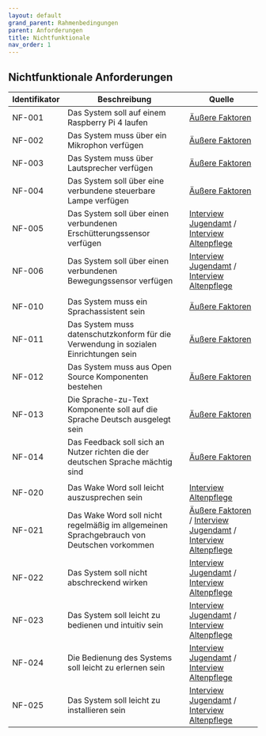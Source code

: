 ```yaml
---
layout: default
grand_parent: Rahmenbedingungen
parent: Anforderungen
title: Nichtfunktionale
nav_order: 1
---
```


## Nichtfunktionale Anforderungen  

| Identifikator | Beschreibung                                                                                                                        | Quelle                                                                                                           |
| ------------- | ----------------------------------------------------------------------------------------------------------------------------------- | ---------------------------------------------------------------------------------------------------------------- |
| NF-001        | Das System soll auf einem Raspberry Pi 4 laufen                                                                               | [Äußere Faktoren](/pages/rahmenbedingung/aeusssereFaktoren)                                                                                                            |
| NF-002        | Das System muss über ein Mikrophon verfügen                                                                                         | [Äußere Faktoren](/pages/rahmenbedingung/aeusssereFaktoren)                                                                                                            |
| NF-003        | Das System muss über Lautsprecher verfügen                                                                                          | [Äußere Faktoren](/pages/rahmenbedingung/aeusssereFaktoren)                                                                                                            |
| NF-004        | Das System soll über eine verbundene steuerbare Lampe verfügen                                                                      | [Äußere Faktoren](/pages/rahmenbedingung/aeusssereFaktoren)                                                                                                            |
| NF-005        | Das System soll über einen verbundenen Erschütterungssensor verfügen                                                                  | [Interview Jugendamt](/pages/vorbereitung/interviews/jugendamt)  / [Interview Altenpflege](/pages/vorbereitung/interviews/jugendamt)                                                                                                           |
| NF-006        | Das System soll über einen verbundenen Bewegungssensor verfügen                                                                       | [Interview Jugendamt](/pages/vorbereitung/interviews/jugendamt)  / [Interview Altenpflege](/pages/vorbereitung/interviews/jugendamt)                                                                                                            |
|          |                                                                                                                                     |                                                                                                                  |
| NF-010        | Das System muss ein Sprachassistent sein                                                                                            | [Äußere Faktoren](/pages/rahmenbedingung/aeusssereFaktoren)                                                                                                             |
| NF-011        | Das System muss datenschutzkonform für die Verwendung in sozialen Einrichtungen sein                                                | [Äußere Faktoren](/pages/rahmenbedingung/aeusssereFaktoren)                                                                                                  |
| NF-012        | Das System muss aus Open Source Komponenten bestehen                                                                                | [Äußere Faktoren](/pages/rahmenbedingung/aeusssereFaktoren)                                                                                                            |
| NF-013        | Die Sprache-zu-Text Komponente soll auf die Sprache Deutsch ausgelegt sein                                                               | [Äußere Faktoren](/pages/rahmenbedingung/aeusssereFaktoren)                                                                                                  |
| NF-014        | Das Feedback soll sich an Nutzer richten die der deutschen Sprache mächtig sind                                                          | [Äußere Faktoren](/pages/rahmenbedingung/aeusssereFaktoren)                                                                                                 |
|          |                                                                                                                                     |                                                                                                                  |
| NF-020        | Das Wake Word soll leicht auszusprechen sein                                                                                        | [Interview Altenpflege](/pages/vorbereitung/interviews/jugendamt)                                                                                            |
| NF-021        | Das Wake Word soll nicht regelmäßig im allgemeinen Sprachgebrauch von Deutschen vorkommen                                             | [Äußere Faktoren](/pages/rahmenbedingung/aeusssereFaktoren) / [Interview Jugendamt](/pages/vorbereitung/interviews/jugendamt)  / [Interview Altenpflege](/pages/vorbereitung/interviews/jugendamt)                                                              |
| NF-022        | Das System soll nicht abschreckend wirken                                                                                           | [Interview Jugendamt](/pages/vorbereitung/interviews/jugendamt)  / [Interview Altenpflege](/pages/vorbereitung/interviews/jugendamt)                                                                       |
| NF-023        | Das System soll leicht zu bedienen und intuitiv sein                                                                                | [Interview Jugendamt](/pages/vorbereitung/interviews/jugendamt)  / [Interview Altenpflege](/pages/vorbereitung/interviews/jugendamt)                                                                       |
| NF-024        | Die Bedienung des Systems soll leicht zu erlernen sein                                                                              | [Interview Jugendamt](/pages/vorbereitung/interviews/jugendamt)  / [Interview Altenpflege](/pages/vorbereitung/interviews/jugendamt)                                                                       |
| NF-025        | Das System soll leicht zu installieren sein                                              | [Interview Jugendamt](/pages/vorbereitung/interviews/jugendamt)  / [Interview Altenpflege](/pages/vorbereitung/interviews/jugendamt)                                                                       |